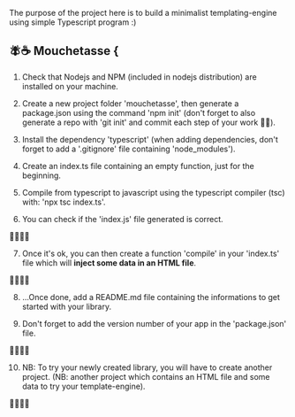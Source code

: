 The purpose of the project here is to build a minimalist templating-engine using simple Typescript program :)

## 🪰☕️ Mouchetasse {

1. Check that Nodejs and NPM (included in nodejs distribution) are installed on your machine.

2. Create a new project folder 'mouchetasse', then generate a package.json using the command 'npm init' (don't forget to also generate a repo with 'git init' and commit each step of your work 🫵🏻).

3. Install the dependency 'typescript' (when adding dependencies, don't forget to add a '.gitignore' file containing 'node_modules').
    
4. Create an index.ts file containing an empty function, just for the beginning.
    
5. Compile from typescript to javascript using the typescript compiler (tsc) with: 'npx tsc index.ts'.
    
6. You can check if the 'index.js' file generated is correct.
  
🏁🏁🏁🏁

7. Once it's ok, you can then create a function 'compile' in your 'index.ts' file which will **inject some data in an HTML file**.

🏁🏁🏁🏁

8. ...Once done, add a README.md file containing the informations to get started with your library.

9. Don't forget to add the version number of your app in the 'package.json' file.

🏁🏁🏁🏁

10. NB: To try your newly created library, you will have to create another project. (NB: another project which contains an HTML file and some data to try your template-engine).

🏁🏁🏁🏁

